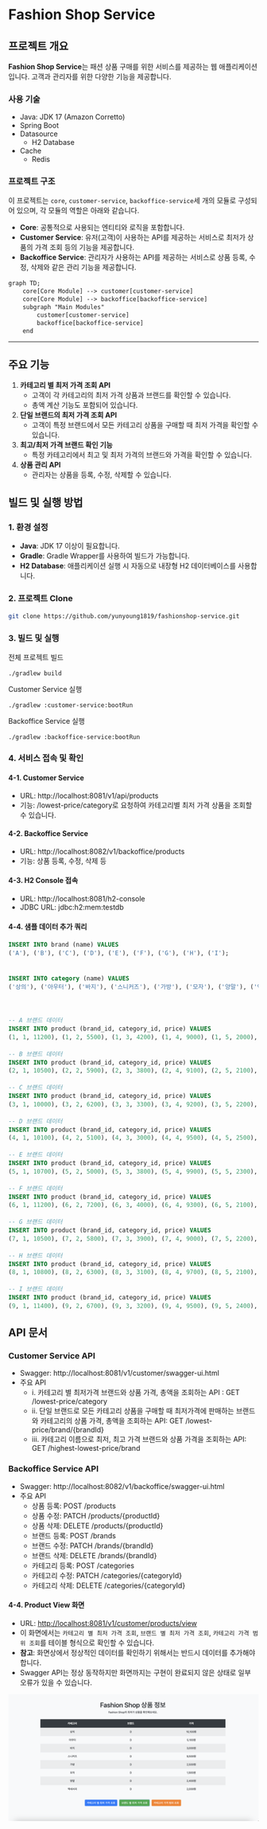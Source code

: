# Fashion Shop Service

## 프로젝트 개요
**Fashion Shop Service**는 패션 상품 구매를 위한 서비스를 제공하는 웹 애플리케이션입니다. 고객과 관리자를 위한 다양한 기능을 제공합니다.

### 사용 기술
- Java: JDK 17 (Amazon Corretto)
- Spring Boot
- Datasource
  - H2 Database
- Cache
  - Redis

### 프로젝트 구조
이 프로젝트는 `core`, `customer-service`, `backoffice-service`세 개의 모듈로 구성되어 있으며, 각 모듈의 역할은 아래와 같습니다.
- **Core**: 공통적으로 사용되는 엔티티와 로직을 포함합니다.
- **Customer Service**: 유저(고객)이 사용하는 API를 제공하는 서비스로 최저가 상품의 가격 조회 등의 기능을 제공합니다.
- **Backoffice Service**: 관리자가 사용하는 API를 제공하는 서비스로 상품 등록, 수정, 삭제와 같은 관리 기능을 제공합니다.

```mermaid
graph TD;
    core[Core Module] --> customer[customer-service]
    core[Core Module] --> backoffice[backoffice-service]
    subgraph "Main Modules"
        customer[customer-service] 
        backoffice[backoffice-service] 
    end
```

---

## 주요 기능
1. **카테고리 별 최저 가격 조회 API**
   - 고객이 각 카테고리의 최저 가격 상품과 브랜드를 확인할 수 있습니다.
   - 총액 계산 기능도 포함되어 있습니다.
2. **단일 브랜드의 최저 가격 조회 API**
   - 고객이 특정 브랜드에서 모든 카테고리 상품을 구매할 때 최저 가격을 확인할 수 있습니다.
3. **최고/최저 가격 브랜드 확인 기능**
   - 특정 카테고리에서 최고 및 최저 가격의 브랜드와 가격을 확인할 수 있습니다.
4. **상품 관리 API**
   - 관리자는 상품을 등록, 수정, 삭제할 수 있습니다.

## 빌드 및 실행 방법
### 1. 환경 설정
- **Java**: JDK 17 이상이 필요합니다.
- **Gradle**: Gradle Wrapper를 사용하여 빌드가 가능합니다.
- **H2 Database**: 애플리케이션 실행 시 자동으로 내장형 H2 데이터베이스를 사용합니다.

### 2. 프로젝트 Clone
```bash
git clone https://github.com/yunyoung1819/fashionshop-service.git
```


### 3. 빌드 및 실행
전체 프로젝트 빌드
```text
./gradlew build
```

Customer Service 실행

```text
./gradlew :customer-service:bootRun
```

Backoffice Service 실행
```text
./gradlew :backoffice-service:bootRun
```

### 4. 서비스 접속 및 확인
#### 4-1. Customer Service
- URL: http://localhost:8081/v1/api/products
- 기능: /lowest-price/category로 요청하여 카테고리별 최저 가격 상품을 조회할 수 있습니다.
#### 4-2. Backoffice Service
- URL: http://localhost:8082/v1/backoffice/products
- 기능: 상품 등록, 수정, 삭제 등
#### 4-3. H2 Console 접속
- URL: http://localhost:8081/h2-console
- JDBC URL: jdbc:h2:mem:testdb


#### 4-4. 샘플 데이터 추가 쿼리

``````sql
INSERT INTO brand (name) VALUES
('A'), ('B'), ('C'), ('D'), ('E'), ('F'), ('G'), ('H'), ('I');


INSERT INTO category (name) VALUES
('상의'), ('아우터'), ('바지'), ('스니커즈'), ('가방'), ('모자'), ('양말'), ('액세서리');



-- A 브랜드 데이터
INSERT INTO product (brand_id, category_id, price) VALUES
(1, 1, 11200), (1, 2, 5500), (1, 3, 4200), (1, 4, 9000), (1, 5, 2000), (1, 6, 1700), (1, 7, 1800), (1, 8, 2300);

-- B 브랜드 데이터
INSERT INTO product (brand_id, category_id, price) VALUES
(2, 1, 10500), (2, 2, 5900), (2, 3, 3800), (2, 4, 9100), (2, 5, 2100), (2, 6, 2000), (2, 7, 2000), (2, 8, 2200);

-- C 브랜드 데이터
INSERT INTO product (brand_id, category_id, price) VALUES
(3, 1, 10000), (3, 2, 6200), (3, 3, 3300), (3, 4, 9200), (3, 5, 2200), (3, 6, 1900), (3, 7, 2200), (3, 8, 2100);

-- D 브랜드 데이터
INSERT INTO product (brand_id, category_id, price) VALUES
(4, 1, 10100), (4, 2, 5100), (4, 3, 3000), (4, 4, 9500), (4, 5, 2500), (4, 6, 1500), (4, 7, 2400), (4, 8, 2000);

-- E 브랜드 데이터
INSERT INTO product (brand_id, category_id, price) VALUES
(5, 1, 10700), (5, 2, 5000), (5, 3, 3800), (5, 4, 9900), (5, 5, 2300), (5, 6, 1800), (5, 7, 2100), (5, 8, 2100);

-- F 브랜드 데이터
INSERT INTO product (brand_id, category_id, price) VALUES
(6, 1, 11200), (6, 2, 7200), (6, 3, 4000), (6, 4, 9300), (6, 5, 2100), (6, 6, 1600), (6, 7, 2300), (6, 8, 1900);

-- G 브랜드 데이터
INSERT INTO product (brand_id, category_id, price) VALUES
(7, 1, 10500), (7, 2, 5800), (7, 3, 3900), (7, 4, 9000), (7, 5, 2200), (7, 6, 1700), (7, 7, 2100), (7, 8, 2000);

-- H 브랜드 데이터
INSERT INTO product (brand_id, category_id, price) VALUES
(8, 1, 10800), (8, 2, 6300), (8, 3, 3100), (8, 4, 9700), (8, 5, 2100), (8, 6, 1600), (8, 7, 2000), (8, 8, 2000);

-- I 브랜드 데이터
INSERT INTO product (brand_id, category_id, price) VALUES
(9, 1, 11400), (9, 2, 6700), (9, 3, 3200), (9, 4, 9500), (9, 5, 2400), (9, 6, 1700), (9, 7, 1700), (9, 8, 2400);
``````


## API 문서
### Customer Service API
- Swagger: http://localhost:8081/v1/customer/swagger-ui.html
- 주요 API
  - i. 카테고리 별 최저가격 브랜드와 상품 가격, 총액을 조회하는 API : GET /lowest-price/category
  - ii. 단일 브랜드로 모든 카테고리 상품을 구매할 때 최저가격에 판매하는 브랜드와 카테고리의 상품 가격, 총액을 조회하는 API: GET /lowest-price/brand/{brandId}
  - iii. 카테고리 이름으로 최저, 최고 가격 브랜드와 상품 가격을 조회하는 API: GET /highest-lowest-price/brand


### Backoffice Service API
- Swagger: http://localhost:8082/v1/backoffice/swagger-ui.html
- 주요 API
  - 상품 등록: POST /products
  - 상품 수정: PATCH /products/{productId}
  - 상품 삭제: DELETE /products/{productId}
  - 브랜드 등록: POST /brands
  - 브랜드 수정: PATCH /brands/{brandId}
  - 브랜드 삭제: DELETE /brands/{brandId}
  - 카테고리 등록: POST /categories
  - 카테고리 수정: PATCH /categories/{categoryId}
  - 카테고리 삭제: DELETE /categories/{categoryId}

#### 4-4. Product View 화면
- URL: [http://localhost:8081/v1/customer/products/view](http://localhost:8081/v1/customer/products/view)
- 이 화면에서는 `카테고리 별 최저 가격 조회`, `브랜드 별 최저 가격 조회`, `카테고리 가격 범위 조회`를 테이블 형식으로 확인할 수 있습니다.
- **참고**: 화면상에서 정상적인 데이터를 확인하기 위해서는 반드시 데이터를 추가해야 합니다. 
- Swagger API는 정상 동작하지만 화면까지는 구현이 완료되지 않은 상태로 일부 오류가 있을 수 있습니다.

![Product View Screen](./view_page.png)



